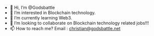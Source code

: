 - 👋 Hi, I’m @Godsbattle
- 👀 I’m interested in Blockchain technology.
- 🌱 I’m currently learning Web3.
- 💞️ I’m looking to collaborate on Blockchain technology related jobs!!!
- 📫 How to reach me? Email : christian@godsbattle.net

